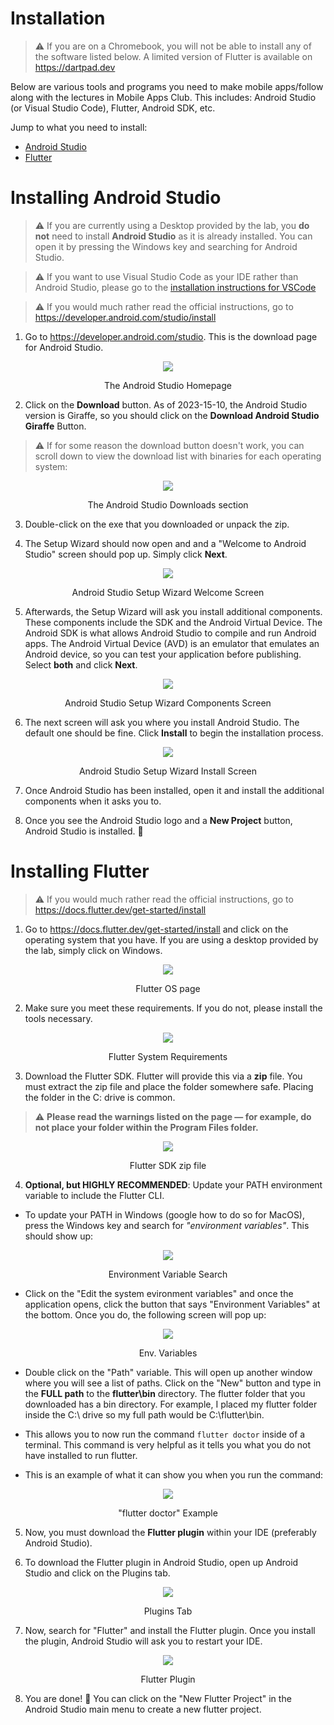 # Installation

> :warning: If you are on a Chromebook, you will not be able to install any of the software listed below. A limited version of Flutter is available on https://dartpad.dev

Below are various tools and programs you need to make mobile apps/follow along with the lectures in Mobile Apps Club. This includes: Android Studio (or Visual Studio Code), Flutter, Android SDK, etc.

Jump to what you need to install: 
- [Android Studio](#installing-android-studio)
- [Flutter](#installing-flutter)

# Installing Android Studio

> :warning: If you are currently using a Desktop provided by the lab, you **do not** need to install **Android Studio** as it is already installed. You can open it by pressing the Windows key and searching for Android Studio.

> :warning: If you want to use Visual Studio Code as your IDE rather than Android Studio, please go to the [installation instructions for VSCode](#installing-visual-studio-code)

> :warning: If you would much rather read the official instructions, go to https://developer.android.com/studio/install

1. Go to https://developer.android.com/studio. This is the download page for Android Studio.

<p align="center">
<img src="../assets/installation/android-studio-home-page.png">
</p>
<p align="center">The Android Studio Homepage</p>

2. Click on the **Download** button. As of 2023-15-10, the Android Studio version is Giraffe, so you should click on the **Download Android Studio Giraffe** Button.

> :warning: If for some reason the download button doesn't work, you can scroll down to view the download list with binaries for each operating system:
> 
<p align="center">
<img src="../assets/installation/android-studio-download-list.png">
</p>
<p align="center">The Android Studio Downloads section</p>

3. Double-click on the exe that you downloaded or unpack the zip.

4. The Setup Wizard should now open and and a "Welcome to Android Studio" screen should pop up. Simply click **Next**.

<p align="center">
<img src="../assets/installation/android-studio-setup-wizard-intro.png">
</p>
<p align="center">Android Studio Setup Wizard Welcome Screen</p>

5. Afterwards, the Setup Wizard will ask you install additional components. These components include the SDK and the Android Virtual Device. The Android SDK is what allows Android Studio to compile and run Android apps. The Android Virtual Device (AVD) is an emulator that emulates an Android device, so you can test your application before publishing. Select **both** and click **Next**.

<p align="center">
<img src="../assets/installation/android-studio-setup-wizard-components.png">
</p>
<p align="center">Android Studio Setup Wizard Components Screen</p>

6. The next screen will ask you where you install Android Studio. The default one should be fine. Click **Install** to begin the installation process. 

<p align="center">
<img src="../assets/installation/android-studio-setup-wizard-install.png">
</p>
<p align="center">Android Studio Setup Wizard Install Screen</p>

7. Once Android Studio has been installed, open it and install the additional components when it asks you to.

8. Once you see the Android Studio logo and a **New Project** button, Android Studio is installed. :tada:

# Installing Flutter

> :warning: If you would much rather read the official instructions, go to https://docs.flutter.dev/get-started/install

1. Go to https://docs.flutter.dev/get-started/install and click on the operating system that you have. If you are using a desktop provided by the lab, simply click on Windows.

<p align="center">
<img src="../assets/installation/flutter-os.png">
</p>
<p align="center">Flutter OS page</p>

2. Make sure you meet these requirements. If you do not, please install the tools necessary.

<p align="center">
<img src="../assets/installation/flutter-system-requirements.png">
</p>
<p align="center">Flutter System Requirements</p>

3. Download the Flutter SDK. Flutter will provide this via a **zip** file. You must extract the zip file and place the folder somewhere safe. Placing the folder in the C: drive is common. 

> :warning: **Please read the warnings listed on the page — for example, do not place your folder within the Program Files folder.**

<p align="center">
<img src="../assets/installation/flutter-sdk-zip.png">
</p>
<p align="center">Flutter SDK zip file</p>

4. **Optional, but HIGHLY RECOMMENDED**: Update your PATH environment variable to include the Flutter CLI. 

- To update your PATH in Windows (google how to do so for MacOS), press the Windows key and search for *"environment variables"*. This should show up: 

<p align="center">
<img src="../assets/installation/system-env-vars.png">
</p>
<p align="center">Environment Variable Search</p>

- Click on the "Edit the system evironment variables" and once the application opens, click the button that says "Environment Variables" at the bottom. Once you do, the following screen will pop up:

<p align="center">
<img src="../assets/installation/system-env-vars-path-screen.png">
</p>
<p align="center">Env. Variables</p>

- Double click on the "Path" variable. This will open up another window where you will see a list of paths. Click on the "New" button and type in the **FULL path** to the **flutter\bin** directory. The flutter folder that you downloaded has a bin directory. For example, I placed my flutter folder inside the C:\ drive so my full path would be C:\flutter\bin.

- This allows you to now run the command `flutter doctor` inside of a terminal. This command is very helpful as it tells you what you do not have installed to run flutter.

- This is an example of what it can show you when you run the command:

<p align="center">
<img src="../assets/installation/flutter-doctor-example.png">
</p>
<p align="center">"flutter doctor" Example</p>

5. Now, you must download the **Flutter plugin** within your IDE (preferably Android Studio).

6. To download the Flutter plugin in Android Studio, open up Android Studio and click on the Plugins tab.

<p align="center">
<img src="../assets/installation/android-studio-plugins-tab.png">
</p>
<p align="center">Plugins Tab</p>

7. Now, search for "Flutter" and install the Flutter plugin. Once you install the plugin, Android Studio will ask you to restart your IDE.

<p align="center">
<img src="../assets/installation/android-studio-flutter-plugin-page.png">
</p>
<p align="center">Flutter Plugin</p>

8. You are done! :tada: You can click on the "New Flutter Project" in the Android Studio main menu to create a new flutter project.


